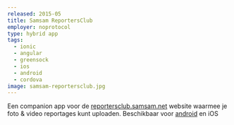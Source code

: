 ```yaml
---
released: 2015-05
title: Samsam ReportersClub
employer: noprotocol
type: hybrid app
tags:
  - ionic
  - angular
  - greensock
  - ios
  - android
  - cordova
image: samsam-reportersclub.jpg
---
```


Een companion app voor de [reportersclub.samsam.net](http://reportersclub.samsam.net) website waarmee je foto & video reportages kunt uploaden. Beschikbaar voor [android](https://play.google.com/store/apps/details?id=net.samsam.reportersclub) en iOS

